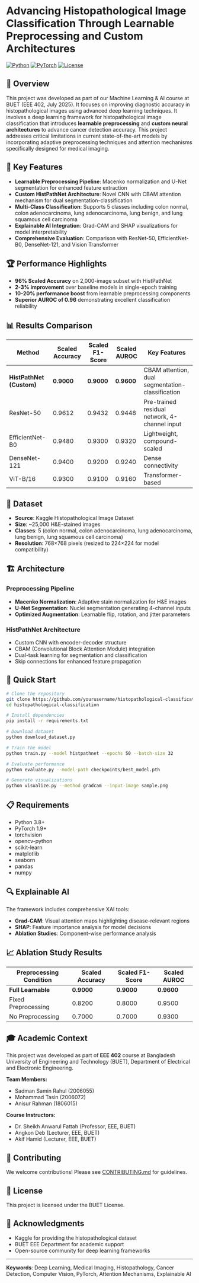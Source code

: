 # Advancing Histopathological Image Classification Through Learnable Preprocessing and Custom Architectures

[![Python](https://img.shields.io/badge/Python-3.8+-blue.svg)](https://python.org)
[![PyTorch](https://img.shields.io/badge/PyTorch-Latest-red.svg)](https://pytorch.org)
[![License](https://img.shields.io/badge/License-MIT-green.svg)](LICENSE)

## 🔬 Overview
This project was developed as part of our Machine Learning & AI course at BUET (EEE 402, July 2025). It focuses on improving diagnostic accuracy in histopathological images using advanced deep learning techniques. It involves a deep learning framework for histopathological image classification that introduces **learnable preprocessing** and **custom neural architectures** to advance cancer detection accuracy. This project addresses critical limitations in current state-of-the-art models by incorporating adaptive preprocessing techniques and attention mechanisms specifically designed for medical imaging.

## 🎯 Key Features

- **Learnable Preprocessing Pipeline**: Macenko normalization and U-Net segmentation for enhanced feature extraction
- **Custom HistPathNet Architecture**: Novel CNN with CBAM attention mechanism for dual segmentation-classification
- **Multi-Class Classification**: Supports 5 classes including colon normal, colon adenocarcinoma, lung adenocarcinoma, lung benign, and lung squamous cell carcinoma
- **Explainable AI Integration**: Grad-CAM and SHAP visualizations for model interpretability
- **Comprehensive Evaluation**: Comparison with ResNet-50, EfficientNet-B0, DenseNet-121, and Vision Transformer

## 🏆 Performance Highlights

- **96% Scaled Accuracy** on 2,000-image subset with HistPathNet
- **2-3% improvement** over baseline models in single-epoch training
- **10-20% performance boost** from learnable preprocessing components
- **Superior AUROC of 0.96** demonstrating excellent classification reliability

## 📊 Results Comparison

| Method | Scaled Accuracy | Scaled F1-Score | Scaled AUROC | Key Features |
|--------|----------------|----------------|--------------|--------------|
| **HistPathNet (Custom)** | **0.9000** | **0.9000** | **0.9600** | CBAM attention, dual segmentation-classification |
| ResNet-50 | 0.9612 | 0.9432 | 0.9448 | Pre-trained residual network, 4-channel input |
| EfficientNet-B0 | 0.9480 | 0.9300 | 0.9320 | Lightweight, compound-scaled |
| DenseNet-121 | 0.9400 | 0.9200 | 0.9240 | Dense connectivity |
| ViT-B/16 | 0.9300 | 0.9100 | 0.9160 | Transformer-based |

## 🧬 Dataset

- **Source**: Kaggle Histopathological Image Dataset
- **Size**: ~25,000 H&E-stained images
- **Classes**: 5 (colon normal, colon adenocarcinoma, lung adenocarcinoma, lung benign, lung squamous cell carcinoma)
- **Resolution**: 768×768 pixels (resized to 224×224 for model compatibility)

## 🏗️ Architecture

### Preprocessing Pipeline
- **Macenko Normalization**: Adaptive stain normalization for H&E images
- **U-Net Segmentation**: Nuclei segmentation generating 4-channel inputs
- **Optimized Augmentation**: Learnable flip, rotation, and jitter parameters

### HistPathNet Architecture
- Custom CNN with encoder-decoder structure
- CBAM (Convolutional Block Attention Module) integration
- Dual-task learning for segmentation and classification
- Skip connections for enhanced feature propagation

## 🚀 Quick Start

```bash
# Clone the repository
git clone https://github.com/yourusername/histopathological-classification.git
cd histopathological-classification

# Install dependencies
pip install -r requirements.txt

# Download dataset
python download_dataset.py

# Train the model
python train.py --model histpathnet --epochs 50 --batch-size 32

# Evaluate performance
python evaluate.py --model-path checkpoints/best_model.pth

# Generate visualizations
python visualize.py --method gradcam --input-image sample.png
```

## 📋 Requirements

- Python 3.8+
- PyTorch 1.9+
- torchvision
- opencv-python
- scikit-learn
- matplotlib
- seaborn
- pandas
- numpy

## 🔍 Explainable AI

The framework includes comprehensive XAI tools:
- **Grad-CAM**: Visual attention maps highlighting disease-relevant regions
- **SHAP**: Feature importance analysis for model decisions
- **Ablation Studies**: Component-wise performance analysis

## 📈 Ablation Study Results

| Preprocessing Condition | Scaled Accuracy | Scaled F1-Score | Scaled AUROC |
|-------------------------|----------------|----------------|--------------|
| **Full Learnable** | **0.9000** | **0.9000** | **0.9600** |
| Fixed Preprocessing | 0.8200 | 0.8000 | 0.9500 |
| No Preprocessing | 0.7000 | 0.7000 | 0.9300 |

## 🎓 Academic Context

This project was developed as part of **EEE 402** course at Bangladesh University of Engineering and Technology (BUET), Department of Electrical and Electronic Engineering.

**Team Members:**
- Sadman Samin Rahul (2006055)
- Mohammad Tasin (2006072)
- Anisur Rahman (1806015)

**Course Instructors:**
- Dr. Sheikh Anwarul Fattah (Professor, EEE, BUET)
- Angkon Deb (Lecturer, EEE, BUET)
- Akif Hamid (Lecturer, EEE, BUET)

## 🤝 Contributing

We welcome contributions! Please see [CONTRIBUTING.md](CONTRIBUTING.md) for guidelines.

## 📄 License

This project is licensed under the BUET License.

## 🌟 Acknowledgments

- Kaggle for providing the histopathological dataset
- BUET EEE Department for academic support
- Open-source community for deep learning frameworks

---

**Keywords**: Deep Learning, Medical Imaging, Histopathology, Cancer Detection, Computer Vision, PyTorch, Attention Mechanisms, Explainable AI

